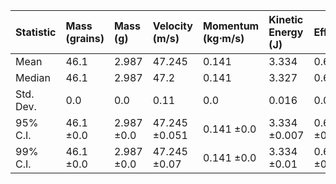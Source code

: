 | Statistic   | Mass (grains)   | Mass (g)   | Velocity (m/s)   | Momentum (kg⋅m/s)   | Kinetic Energy (J)   | Efficiency   |
|:------------|:----------------|:-----------|:-----------------|:--------------------|:---------------------|:-------------|
| Mean        | 46.1            | 2.987      | 47.245           | 0.141               | 3.334                | 0.607        |
| Median      | 46.1            | 2.987      | 47.2             | 0.141               | 3.327                | 0.606        |
| Std. Dev.   | 0.0             | 0.0        | 0.11             | 0.0                 | 0.016                | 0.003        |
| 95% C.I.    | 46.1 ±0.0       | 2.987 ±0.0 | 47.245 ±0.051    | 0.141 ±0.0          | 3.334 ±0.007         | 0.607 ±0.001 |
| 99% C.I.    | 46.1 ±0.0       | 2.987 ±0.0 | 47.245 ±0.07     | 0.141 ±0.0          | 3.334 ±0.01          | 0.607 ±0.002 |